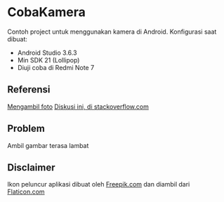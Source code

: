 # CobaKamera

Contoh project untuk menggunakan kamera di Android. Konfigurasi saat dibuat:
* Android Studio 3.6.3
* Min SDK 21 (Lollipop)
* Diuji coba di Redmi Note 7

## Referensi
[Mengambil foto](https://developer.android.com/training/camera/photobasics)
[Diskusi ini, di stackoverflow.com](https://stackoverflow.com/questions/5991319/capture-image-from-camera-and-display-in-activity)

## Problem
Ambil gambar terasa lambat

## Disclaimer
Ikon peluncur aplikasi dibuat oleh [Freepik.com](http://www.freepik.com/) dan diambil dari [Flaticon.com](https://www.flaticon.com/)
